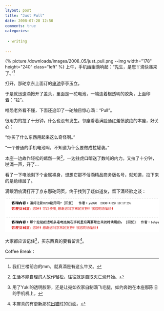 ```yaml
---
layout: post
title: "Just Pull"
date: 2008-07-28 12:50
comments: true
categories:

 - writing

---
```


{% picture /downloads/images/2008_05/just_pull.png --img width="178" height="240" class="left" %}
上午，手机幽幽滴响起：“先生，是您丫滴快递来了。”[^1]

打开，那砣京东上面订的<a href="http://www.360buy.com/wareshow.asp?wid=120336" target="_blank">电池</a>亭亭玉立。

于是就迅速滴掀开了盖头，里面是一砣电池，一端连着根透明的胶条，上面印着：“拉”。

唯恐老外看不懂，下面还追印了一砣触目惊心滴：“Pull”。

很用力的拉了十分钟，什么也没有发生。邻座看着满脸通红羞愤欲绝的本座，好关心：

“你买了什么东西用起来这么奇怪啊。”

“一个普通的手机电池啊，不知道为什么要做成拉罐装。”

本座一边故作轻松的嫣然一笑[^2]，一边往虎口暗送了数吨的内力。又拉了十分钟，啪滴一声，开了&#8230;

看了一下电池剩下个金属裸身，想想它那不俗滴精品商务版名号，就知道，拉下来的是绝缘层了。

满眼泪痕滴打开了京东那砣网页，终于找到了疑似道友，留下滴经验之谈：


![just pull](/downloads/images/2008_05/jindong.png "Don't touch me...")


大家都应该记住[^3]，买东西真的要看留言[^4]。

Coffee Break：

[^1]:我们三楼前台的mm，就真滴是有这么牛叉。
[^2]:生活不能自理的人故作轻松，往往就是自取灭亡滴开始。
[^3]:用了Yuki的透明胶带，还是让宛如农家自制滴飞毛腿，如约奔跑在本座那陈旧的手机机上。
[^4]:本座真的有更新那砣[出错时](https://lenciel.com/不知道啥)的页面。
